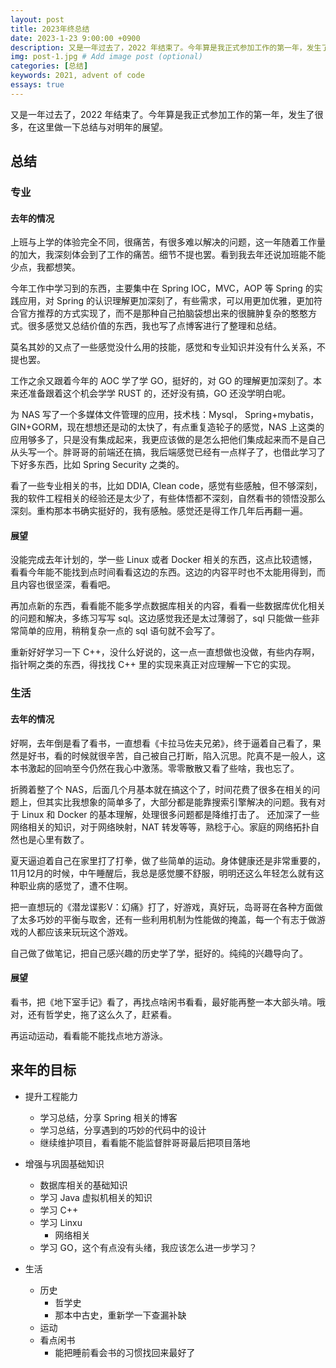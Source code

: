 ```yaml
---
layout: post
title: 2023年终总结
date: 2023-1-23 9:00:00 +0900
description: 又是一年过去了，2022 年结束了。今年算是我正式参加工作的第一年，发生了很多，在这里做一下总结与对明年的展望。
img: post-1.jpg # Add image post (optional)
categories: [总结]
keywords: 2021, advent of code
essays: true  
---
```


又是一年过去了，2022 年结束了。今年算是我正式参加工作的第一年，发生了很多，在这里做一下总结与对明年的展望。

## 总结

### 专业

#### 去年的情况

上班与上学的体验完全不同，很痛苦，有很多难以解决的问题，这一年随着工作量的加大，我深刻体会到了工作的痛苦。细节不提也罢。看到我去年还说加班能不能少点，我都想笑。

今年工作中学习到的东西，主要集中在 Spring IOC，MVC，AOP 等 Spring 的实践应用，对 Spring 的认识理解更加深刻了，有些需求，可以用更加优雅，更加符合官方推荐的方式实现了，而不是那种自己拍脑袋想出来的很臃肿复杂的憨憨方式。很多感觉又总结价值的东西，我也写了点博客进行了整理和总结。

莫名其妙的又点了一些感觉没什么用的技能，感觉和专业知识并没有什么关系，不提也罢。

工作之余又跟着今年的 AOC 学了学 GO，挺好的，对 GO 的理解更加深刻了。本来还准备跟着这个机会学学 RUST 的，还好没有搞，GO 还没学明白呢。

为 NAS 写了一个多媒体文件管理的应用，技术栈：Mysql， Spring+mybatis，GIN+GORM，现在想想还是动的太快了，有点重复造轮子的感觉，NAS 上这类的应用够多了，只是没有集成起来，我更应该做的是怎么把他们集成起来而不是自己从头写一个。胖哥哥的前端还在搞，我后端感觉已经有一点样子了，也借此学习了下好多东西，比如 Spring Security 之类的。

看了一些专业相关的书，比如 DDIA, Clean code，感觉有些感触，但不够深刻，我的软件工程相关的经验还是太少了，有些体悟都不深刻，自然看书的领悟没那么深刻。重构那本书确实挺好的，我有感触。感觉还是得工作几年后再翻一遍。

#### 展望

没能完成去年计划的，学一些 Linux 或者 Docker 相关的东西，这点比较遗憾，看看今年能不能找到点时间看看这边的东西。这边的内容平时也不太能用得到，而且内容也很坚深，看看吧。

再加点新的东西，看看能不能多学点数据库相关的内容，看看一些数据库优化相关的问题和解决，多练习写写 sql。这边感觉我还是太过薄弱了，sql 只能做一些非常简单的应用，稍稍复杂一点的 sql 语句就不会写了。

重新好好学习一下 C++，没什么好说的，这一点一直想做也没做，有些内存啊，指针啊之类的东西，得找找 C++ 里的实现来真正对应理解一下它的实现。

### 生活

#### 去年的情况

好啊，去年倒是看了看书，一直想看《卡拉马佐夫兄弟》，终于逼着自己看了，果然是好书，看的时候就很辛苦，自己被自己打断，陷入沉思。陀真不是一般人，这本书激起的回响至今仍然在我心中激荡。零零散散又看了些啥，我也忘了。

折腾着整了个 NAS，后面几个月基本就在搞这个了，时间花费了很多在相关的问题上，但其实比我想象的简单多了，大部分都是能靠搜索引擎解决的问题。我有对于 Linux 和 Docker 的基本理解，处理很多问题都是降维打击了。
还加深了一些网络相关的知识，对于网络映射，NAT 转发等等，熟稔于心。家庭的网络拓扑自然也是心里有数了。

夏天逼迫着自己在家里打了打拳，做了些简单的运动。身体健康还是非常重要的，11月12月的时候，中午睡醒后，我总是感觉腰不舒服，明明还这么年轻怎么就有这种职业病的感觉了，遭不住啊。

把一直想玩的《潜龙谍影V：幻痛》打了，好游戏，真好玩，岛哥哥在各种方面做了太多巧妙的平衡与取舍，还有一些利用机制为性能做的掩盖，每一个有志于做游戏的人都应该来玩玩这个游戏。

自己做了做笔记，把自己感兴趣的历史学了学，挺好的。纯纯的兴趣导向了。

#### 展望

看书，把《地下室手记》看了，再找点啥闲书看看，最好能再整一本大部头啃。哦对，还有哲学史，拖了这么久了，赶紧看。

再运动运动，看看能不能找点地方游泳。

## 来年的目标

- 提升工程能力
    - 学习总结，分享 Spring 相关的博客
    - 学习总结，分享遇到的巧妙的代码中的设计
    - 继续维护项目，看看能不能监督胖哥哥最后把项目落地

- 增强与巩固基础知识
    - 数据库相关的基础知识
    - 学习 Java 虚拟机相关的知识
    - 学习 C++
    - 学习 Linxu
        - 网络相关
    - 学习 GO，这个有点没有头绪，我应该怎么进一步学习？

- 生活
    - 历史
        - 哲学史
        - 那本中古史，重新学一下查漏补缺
    - 运动
    - 看点闲书
        - 能把睡前看会书的习惯找回来最好了